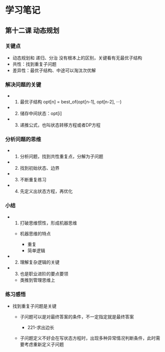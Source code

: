 # 学习笔记
## 第十二课 动态规划

### 关键点

- 动态规划和 递归、分治 没有根本上的区别，关键看有无最优子结构
- 共性：找到重复子问题
- 差异性：最优子结构、中途可以淘汰次优解

### 解决问题的关键

- 1. 最优子结构 opt[n] = best_of(opt[n-1],  opt[n-2], ···)
- 2. 储存中间状态：opt[i]
- 3. 递推公式，也叫状态转移方程或者DP方程

### 分析问题的思维

- 1. 分析问题，找到共性重复点，分解为子问题
- 2. 找到初始状态、边界
- 3. 不断重复练习
- 4. 先定义出状态方程，再优化

### 小结

- 1. 打破思维惯性，形成机器思维

	- 机器思维的特点

		- 重复
		- 简单逻辑

- 2. 理解复杂逻辑的关键
- 3. 也是职业进阶的要点要领

	- 类推到管理思维上

### 练习感悟

- 找到重复子问题是关键

	- 子问题可以是对最终答案的条件，不一定指定就是最终答案

		- 221-求出边长

	- 子问题定义不好会在写状态方程时，出现多种异常情况判断条件，此时需要考虑重新定义子问题
